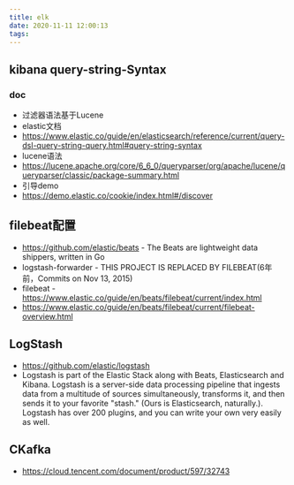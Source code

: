 ```yaml
---
title: elk
date: 2020-11-11 12:00:13
tags:
---
```

## kibana query-string-Syntax
### doc
- 过滤器语法基于Lucene
- elastic文档
- https://www.elastic.co/guide/en/elasticsearch/reference/current/query-dsl-query-string-query.html#query-string-syntax
- lucene语法
- https://lucene.apache.org/core/6_6_0/queryparser/org/apache/lucene/queryparser/classic/package-summary.html
- 引导demo
- https://demo.elastic.co/cookie/index.html#/discover

## filebeat配置

- https://github.com/elastic/beats - The Beats are lightweight data shippers, written in Go
- logstash-forwarder - THIS PROJECT IS REPLACED BY FILEBEAT(6年前，Commits on Nov 13, 2015)
- filebeat - https://www.elastic.co/guide/en/beats/filebeat/current/index.html
- https://www.elastic.co/guide/en/beats/filebeat/current/filebeat-overview.html

## LogStash
- https://github.com/elastic/logstash
- Logstash is part of the Elastic Stack along with Beats, Elasticsearch and Kibana. Logstash is a server-side data processing pipeline that ingests data from a multitude of sources simultaneously, transforms it, and then sends it to your favorite "stash." (Ours is Elasticsearch, naturally.). Logstash has over 200 plugins, and you can write your own very easily as well.

## CKafka
- https://cloud.tencent.com/document/product/597/32743